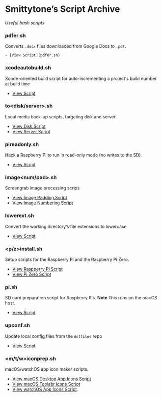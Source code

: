 # Smittytone’s Script Archive #

*Useful bash scripts*

### pdfer.sh ###

Converts `.docx` files downloaded from Google Docs to `.pdf`.

    - [View Script](pdfer.sh)

### xcodeautobuild.sh ###

Xcode-oriented build script for auto-incrementing a project's build number at build time

- [View Script](xcodeautobuild.sh)

### to&lt;disk/server&gt;.sh ###

Local media back-up scripts, targeting disk and server.

- [View Disk Script](todisk.sh)
- [View Server Script](toserver.sh)

### pireadonly.sh ###

Hack a Raspberry Pi to run in read-only mode (no writes to the SD).

- [View Script](pireadonly.sh)

### image&lt;num/pad&gt;.sh ###

Screengrab image processing scrips

- [View Image Padding Script](imagepad.sh)
- [View Image Numbering Script](imagenum.sh)

### lowerext.sh ###

Convert the working directory’s file extensions to lowercase

- [View Script](lowerext.sh)

### &lt;p/z&gt;install.sh ###

Setup scripts for the Raspberry Pi and the Raspberry Pi Zero.

- [View Raspberry Pi Script](pinstall.sh)
- [View Pi Zero Script](zinstall.sh)

### pi.sh ###

SD card preparation script for Raspberry Pis. **Note** This runs on the macOS host.

- [View Script](pi.sh)

### upconf.sh ###

Update local config files from the `dotfiles` repo

- [View Script](upconf.sh)

### &lt;m/t/w&gt;iconprep.sh ###

macOS/watchOS app icon maker scripts.

- [View macOS Desktop App Icons Script](miconprep.sh)
- [View macOS Toolabr Icons Script](ticonprep.sh)
- [View watchOS App Icons Script](wiconprep.sh).
